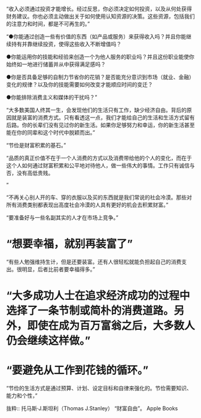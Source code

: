 “收入必须通过投资才能增长。经过反思，你必须决定如何投资，以及从何处获得财务建议。你也必须主动做出关于如何使用认知资源的决策。这些资源，包括我们的注意力和时间，都是不可再生的。”

“●你能通过创造一些有价值的东西（如产品或服务）来获得收入吗？并且你能继续持有并靠继续投资，使得这些收入不断增值吗？

●你能运用你的技能和经验来创造一个为他人服务的职业吗？并且这份职业能使你始终如一地进行储蓄并从中获得满足感吗？

●你是否具备足够的自制力节省你的花销？是否能充分意识到市场（就业、金融）变化的规律？以及你的技能需要如何改变才能顺应时间的变迁？

●你能排除消费主义和媒体的干扰吗？”

“大多数美国人终其一生，会发现他们的生活只有工作，缺少经济自由。背后的原因就是装富的消费方式。只有看透这一点，我们才能给自己的生活和生活方式留有后路。你的长辈们没有见过你的新生活。如果你足够努力和幸运，你的新生活甚至能在你的同辈和这个时代中脱颖而出。”

“节俭是财富积累的基石。”

“品质的真正价值不在于一个人消费的方式以及消费带给他的个人的变化，而在于这个人如何通过财富积累和公平地对待他人，做一些伟大的事情。工作只有诚信与否，没有高低贵贱。

”

“不再关心别人开的车、穿的衣服以及买的东西就是我们常说的社会冷漠。那些对所有消费类别都表现出高度社会冷漠的人具有更好的机会去积累财富。”

“要准备好与一些名副其实的人才在市场上竞争。”

# “想要幸福，就别再装富了”


“有些人勉强维持生计，但是还要装富。还有人很轻松就能负担起自己的消费支出。很明显，后者比前者要幸福得多。”

# “大多成功人士在追求经济成功的过程中选择了一条节制或简朴的消费道路。另外，即使在成为百万富翁之后，大多数人仍会继续这样做。”

# “要避免从工作到花钱的循环。”

“节俭的生活方式是通过预算、计划、设定目标和自律来强化的。节俭需要知识、能力和个性，”

抜粋:: 托马斯·J.斯坦利（Thomas J.Stanley）  “财富自由”。 Apple Books  

